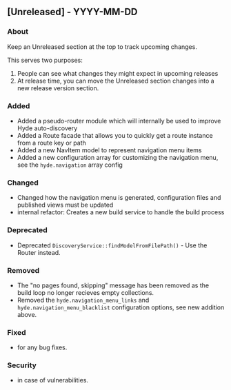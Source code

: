 ## [Unreleased] - YYYY-MM-DD

### About

Keep an Unreleased section at the top to track upcoming changes.

This serves two purposes:

1. People can see what changes they might expect in upcoming releases
2. At release time, you can move the Unreleased section changes into a new release version section.

### Added
- Added a pseudo-router module which will internally be used to improve Hyde auto-discovery
- Added a Route facade that allows you to quickly get a route instance from a route key or path
- Added a new NavItem model to represent navigation menu items
- Added a new configuration array for customizing the navigation menu, see the `hyde.navigation` array config

### Changed
- Changed how the navigation menu is generated, configuration files and published views must be updated
- internal refactor: Creates a new build service to handle the build process

### Deprecated
- Deprecated `DiscoveryService::findModelFromFilePath()` - Use the Router instead.

### Removed
- The "no pages found, skipping" message has been removed as the build loop no longer recieves empty collections.
- Removed the `hyde.navigation_menu_links` and `hyde.navigation_menu_blacklist` configuration options, see new addition above. 

### Fixed
- for any bug fixes.

### Security
- in case of vulnerabilities.
